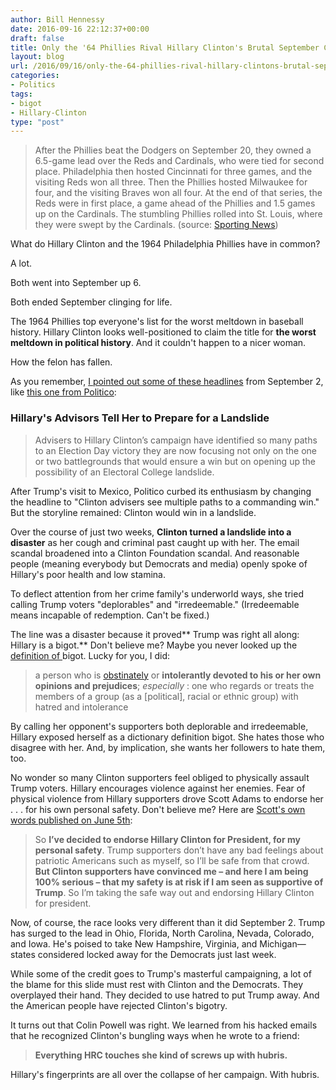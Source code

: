 ```yaml
---
author: Bill Hennessy
date: 2016-09-16 22:12:37+00:00
draft: false
title: Only the '64 Phillies Rival Hillary Clinton's Brutal September Collapse
layout: blog
url: /2016/09/16/only-the-64-phillies-rival-hillary-clintons-brutal-september-collapse/
categories:
- Politics
tags:
- bigot
- Hillary-Clinton
type: "post"
---
```


> After the Phillies beat the Dodgers on September 20, they owned a 6.5-game lead over the Reds and Cardinals, who were tied for second place. Philadelphia then hosted Cincinnati for three games, and the visiting Reds won all three. Then the Phillies hosted Milwaukee for four, and the visiting Braves won all four. At the end of that series, the Reds were in first place, a game ahead of the Phillies and 1.5 games up on the Cardinals. The stumbling Phillies rolled into St. Louis, where they were swept by the Cardinals. (source: [Sporting News](https://www.sportingnews.com/mlb/list/mlb-worst-september-collapse-mets-phillies-1964-red-sox-angels-cubs-dodgers-braves/yqz5qwmbzdbp1arp381cqxwoe/slide/12))



What do Hillary Clinton and the 1964 Philadelphia Phillies have in common?

A lot.

Both went into September up 6.

Both ended September clinging for life.

The 1964 Phillies top everyone's list for the worst meltdown in baseball history. Hillary Clinton looks well-positioned to claim the title for **the worst meltdown in political history**. And it couldn't happen to a nicer woman.

How the felon has fallen.

As you remember, [I pointed out some of these headlines](https://hennessysview.com/2016/09/04/trump-surging-up-up-and-away/) from September 2, like [this one from Politico](https://www.politico.com/story/2016/09/clintons-advisers-tell-her-to-prep-for-a-landslide-227659):



### Hillary's Advisors Tell Her to Prepare for a Landslide





> Advisers to Hillary Clinton’s campaign have identified so many paths to an Election Day victory they are now focusing not only on the one or two battlegrounds that would ensure a win but on opening up the possibility of an Electoral College landslide.



After Trump's visit to Mexico, Politico curbed its enthusiasm by changing the headline to "Clinton advisers see multiple paths to a commanding win." But the storyline remained: Clinton would win in a landslide.

Over the course of just two weeks, **Clinton turned a landslide into a disaster** as her cough and criminal past caught up with her. The email scandal broadened into a Clinton Foundation scandal. And reasonable people (meaning everybody but Democrats and media) openly spoke of Hillary's poor health and low stamina.

To deflect attention from her crime family's underworld ways, she tried calling Trump voters "deplorables" and "irredeemable." (Irredeemable means incapable of redemption. Can't be fixed.)

The line was a disaster because it proved** Trump was right all along: Hillary is a bigot.** Don't believe me? Maybe you never looked up the [definition of ](https://www.merriam-webster.com/dictionary/bigot)bigot. Lucky for you, I did:



> a person who is [obstinately](https://www.merriam-webster.com/dictionary/obstinate) or **intolerantly devoted to his or her own opinions and prejudices**; _especially_ : one who regards or treats the members of a group (as a  [political], racial or ethnic group) with hatred and intolerance



By calling her opponent's supporters both deplorable and irredeemable, Hillary exposed herself as a dictionary definition bigot. She hates those who disagree with her. And, by implication, she wants her followers to hate them, too.

No wonder so many Clinton supporters feel obliged to physically assault Trump voters. Hillary encourages violence against her enemies. Fear of physical violence from Hillary supporters drove Scott Adams to endorse her . . . for his own personal safety. Don't believe me? Here are [Scott's own words published on June 5th](https://blog.dilbert.com/post/145456082991/my-endorsement-for-president-of-the-united-states):



> So **I’ve decided to endorse Hillary Clinton for President, for my personal safety**. Trump supporters don’t have any bad feelings about patriotic Americans such as myself, so I’ll be safe from that crowd. **But Clinton supporters have convinced me – and here I am being 100% serious – that my safety is at risk if I am seen as supportive of Trump**. So I’m taking the safe way out and endorsing Hillary Clinton for president.



Now, of course, the race looks very different than it did September 2. Trump has surged to the lead in Ohio, Florida, North Carolina, Nevada, Colorado, and Iowa. He's poised to take New Hampshire, Virginia, and Michigan—states considered locked away for the Democrats just last week.

While some of the credit goes to Trump's masterful campaigning, a lot of the blame for this slide must rest with Clinton and the Democrats. They overplayed their hand. They decided to use hatred to put Trump away. And the American people have rejected Clinton's bigotry.

It turns out that Colin Powell was right. We learned from his hacked emails that he recognized Clinton's bungling ways when he wrote to a friend:



> **Everything HRC touches she kind of screws up with hubris.**



Hillary's fingerprints are all over the collapse of her campaign. With hubris.
